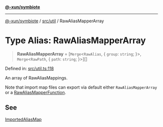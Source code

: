 [**@-xun/symbiote**](../../../README.md)

***

[@-xun/symbiote](../../../README.md) / [src/util](../README.md) / RawAliasMapperArray

# Type Alias: RawAliasMapperArray

> **RawAliasMapperArray** = \[`Merge`\<`RawAlias`, \{ `group`: `string`; \}\>, `Merge`\<`RawPath`, \{ `path`: `string`; \}\>\][]

Defined in: [src/util.ts:118](https://github.com/Xunnamius/symbiote/blob/14162458f85eafaca24a0ffc1c3f7cc0eb8b25d7/src/util.ts#L118)

An array of RawAliasMappings.

Note that import map files can export via default either
`RawAliasMapperArray` or a [RawAliasMapperFunction](RawAliasMapperFunction.md).

## See

[ImportedAliasMap](ImportedAliasMap.md)
